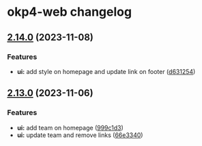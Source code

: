 # okp4-web changelog

## [2.14.0](https://github.com/okp4/okp4-web/compare/v2.13.0...v2.14.0) (2023-11-08)

### Features

- **ui:** add style on homepage and update link on footer ([d631254](https://github.com/okp4/okp4-web/commit/d631254c7e2fa9d6a6547f6f68069ba8104e6ecf))

## [2.13.0](https://github.com/okp4/okp4-web/compare/v2.12.0...v2.13.0) (2023-11-06)

### Features

- **ui:** add team on homepage ([999c1d3](https://github.com/okp4/okp4-web/commit/999c1d3497cf11f177eb8a9e9bd06448a3dabbeb))
- **ui:** update team and remove links ([66e3340](https://github.com/okp4/okp4-web/commit/66e3340edcd8c263f3ebf8a3242f7f7234e54425))
